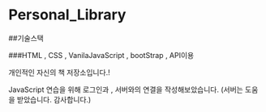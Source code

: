 # Personal_Library

##기술스택

###HTML , CSS , VanilaJavaScript , bootStrap , API이용

개인적인 자신의 책 저장소입니다.! 

JavaScript 연습을 위해 로그인과 , 서버와의 연결을 작성해보았습니다. (서버는 도움을 받았습니다. 감사합니다.) 
